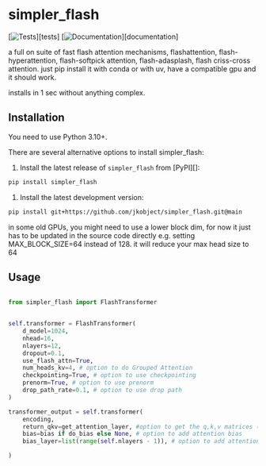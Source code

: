 # simpler_flash

[![Tests][badge-tests]][tests]
[![Documentation][badge-docs]][documentation]

[badge-tests]: https://img.shields.io/github/actions/workflow/status/jkobject/simpler_flash/test.yaml?branch=main
[badge-docs]: https://img.shields.io/readthedocs/simpler_flash

a full on suite of fast flash attention mechanisms, flashattention, flash-hyperattention, flash-softpick attention, flash-adasplash, flash criss-cross attention. just pip install it with conda or with uv, have a compatible gpu and it should work.

installs in 1 sec without anything complex.

## Installation

You need to use Python 3.10+.

There are several alternative options to install simpler_flash:

1. Install the latest release of `simpler_flash` from [PyPI][]:

```bash
pip install simpler_flash
```

1. Install the latest development version:

```bash
pip install git+https://github.com/jkobject/simpler_flash.git@main
```

in some old GPUs, you might need to use a lower block dim, for now it just has to be updated in the source code directly e.g. setting MAX_BLOCK_SIZE=64 instead of 128. it will reduce your max head size to 64

## Usage

```python

from simpler_flash import FlashTransformer


self.transformer = FlashTransformer(
    d_model=1024,
    nhead=16,
    nlayers=12,
    dropout=0.1,
    use_flash_attn=True,
    num_heads_kv=4, # option to do Grouped Attention
    checkpointing=True, # option to use checkpointing
    prenorm=True, # option to use prenorm
    drop_path_rate=0.1, # option to use drop path
)

transformer_output = self.transformer(
    encoding,
    return_qkv=get_attention_layer, #option to get the q,k,v matrices (to extract attention scores for example)
    bias=bias if do_bias else None, # option to add attention bias
    bias_layer=list(range(self.nlayers - 1)), # option to add attention bias to specific layers

)
```
